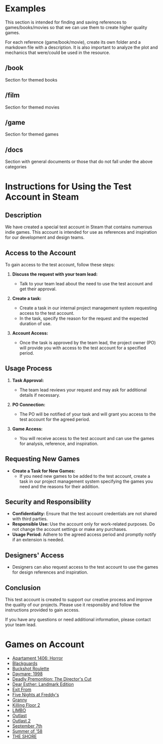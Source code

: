 # Examples
This section is intended for finding and saving references to games/books/movies so that we can use them to create higher quality games.

For each reference (game/book/movie), create its own folder and a markdown file with a description.
It is also important to analyze the plot and mechanics that were/could be used in the resource.

## /book
Section for themed books

## /film
Section for themed movies

## /game
Section for themed games

## /docs
Section with general documents or those that do not fall under the above categories

# Instructions for Using the Test Account in Steam

## Description
We have created a special test account in Steam that contains numerous indie games. This account is intended for use as references and inspiration for our development and design teams.

## Access to the Account
To gain access to the test account, follow these steps:

1. **Discuss the request with your team lead:**
    - Talk to your team lead about the need to use the test account and get their approval.

2. **Create a task:**
    - Create a task in our internal project management system requesting access to the test account.
    - In the task, specify the reason for the request and the expected duration of use.

3. **Account Access:**
    - Once the task is approved by the team lead, the project owner (PO) will provide you with access to the test account for a specified period.

## Usage Process
1. **Task Approval:**
    - The team lead reviews your request and may ask for additional details if necessary.

2. **PO Connection:**
    - The PO will be notified of your task and will grant you access to the test account for the agreed period.

3. **Game Access:**
    - You will receive access to the test account and can use the games for analysis, reference, and inspiration.

## Requesting New Games
- **Create a Task for New Games:**
    - If you need new games to be added to the test account, create a task in our project management system specifying the games you need and the reasons for their addition.

## Security and Responsibility
- **Confidentiality:** Ensure that the test account credentials are not shared with third parties.
- **Responsible Use:** Use the account only for work-related purposes. Do not change the account settings or make any purchases.
- **Usage Period:** Adhere to the agreed access period and promptly notify if an extension is needed.

## Designers' Access
- Designers can also request access to the test account to use the games for design references and inspiration.

## Conclusion
This test account is created to support our creative process and improve the quality of our projects. Please use it responsibly and follow the instructions provided to gain access.

If you have any questions or need additional information, please contact your team lead.


# Games on Account
- [Apartament 1406: Horror](https://store.steampowered.com/app/2419900/Apartament_1406_Horror/)
- [Blackguards](https://store.steampowered.com/app/249650/Blackguards/)
- [Buckshot Roulette](https://store.steampowered.com/app/2835570/Buckshot_Roulette/)
- [Daymare: 1998](https://store.steampowered.com/app/842100/Daymare_1998/)
- [Deadly Premonition: The Director's Cut](https://store.steampowered.com/app/247660/Deadly_Premonition_The_Directors_Cut/)
- [Dear Esther: Landmark Edition](https://store.steampowered.com/app/520720/Dear_Esther_Landmark_Edition/)
- [Exit From](https://store.steampowered.com/app/1092140/Exit_From/)
- [Five Nights at Freddy's](https://store.steampowered.com/app/319510/Five_Nights_at_Freddys/)
- [Granny](https://store.steampowered.com/app/962400/Granny/)
- [Killing Floor 2](https://store.steampowered.com/app/232090/Killing_Floor_2/)
- [LIMBO](https://store.steampowered.com/app/48000/LIMBO/)
- [Outlast](https://store.steampowered.com/app/238320/Outlast/)
- [Outlast 2](https://store.steampowered.com/app/414700/Outlast_2/)
- [September 7th](https://store.steampowered.com/app/2249160/September_7th/)
- [Summer of '58](https://store.steampowered.com/app/1609080/Summer_of_58/)
- [THE SHORE](https://store.steampowered.com/app/1297300/The_Shore/)